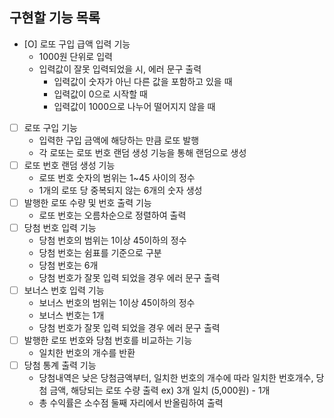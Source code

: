 ## 구현할 기능 목록

- [O] 로또 구입 급액 입력 기능
  - 1000원 단위로 입력
  - 입력값이 잘못 입력되었을 시, 에러 문구 출력
    - 입력값이 숫자가 아닌 다른 값을 포함하고 있을 때
    - 입력값이 0으로 시작할 때
    - 입력값이 1000으로 나누어 떨어지지 않을 때
- [ ] 로또 구입 기능
  - 입력한 구입 금액에 해당하는 만큼 로또 발행
  - 각 로또는 로또 번호 랜덤 생성 기능을 통해 랜덤으로 생성
- [ ] 로또 번호 랜덤 생성 기능
  - 로또 번호 숫자의 범위는 1~45 사이의 정수
  - 1개의 로또 당 중복되지 않는 6개의 숫자 생성
- [ ] 발행한 로또 수량 및 번호 출력 기능
  - 로또 번호는 오름차순으로 정렬하여 출력
- [ ] 당첨 번호 입력 기능
  - 당첨 번호의 범위는 1이상 45이하의 정수
  - 당첨 번호는 쉼표를 기준으로 구분
  - 당첨 번호는 6개
  - 당첨 번호가 잘못 입력 되었을 경우 에러 문구 출력
- [ ] 보너스 번호 입력 기능
  - 보너스 번호의 범위는 1이상 45이하의 정수
  - 보너스 번호는 1개
  - 당첨 번호가 잘못 입력 되었을 경우 에러 문구 출력
- [ ] 발행한 로또 번호와 당첨 번호를 비교하는 기능
  - 일치한 번호의 개수를 반환
- [ ] 당첨 통계 출력 기능
  - 당첨내역은 낮은 당첨금액부터, 일치한 번호의 개수에 따라 일치한 번호개수, 당첨 금액, 해당되는 로또 수량 출력
    ex) 3개 일치 (5,000원) - 1개
  - 총 수익률은 소수점 둘째 자리에서 반올림하여 출력
